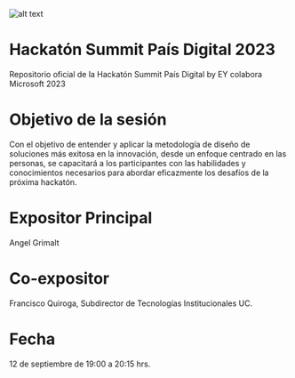 ![alt text](https://summit.paisdigital.org/wp-content/uploads/2023/08/hackaton-bnr.jpg)
# Hackatón Summit País Digital 2023
Repositorio oficial de la Hackatón Summit País Digital by EY colabora Microsoft 2023

# Objetivo de la sesión
Con el objetivo de entender y aplicar la metodología de diseño de soluciones más exitosa en la innovación, desde un enfoque centrado en las personas, se capacitará a los participantes con las habilidades y conocimientos necesarios para abordar eficazmente los desafíos de la próxima hackatón.

# Expositor Principal
Angel Grimalt

# Co-expositor
Francisco Quiroga, Subdirector de Tecnologías Institucionales UC.

# Fecha
12 de septiembre de 19:00 a 20:15 hrs.
